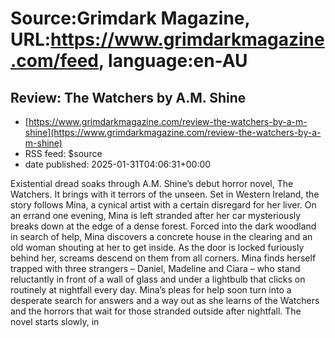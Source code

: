 # Source:Grimdark Magazine, URL:https://www.grimdarkmagazine.com/feed, language:en-AU

## Review: The Watchers by A.M. Shine
 - [https://www.grimdarkmagazine.com/review-the-watchers-by-a-m-shine](https://www.grimdarkmagazine.com/review-the-watchers-by-a-m-shine)
 - RSS feed: $source
 - date published: 2025-01-31T04:06:31+00:00

<p>Existential dread soaks through A.M. Shine’s debut horror novel, The Watchers. It brings with it terrors of the unseen. Set in Western Ireland, the story follows Mina, a cynical artist with a certain disregard for her liver. On an errand one evening, Mina is left stranded after her car mysteriously breaks down at the edge of a dense forest. Forced into the dark woodland in search of help, Mina discovers a concrete house in the clearing and an old woman shouting at her to get inside. As the door is locked furiously behind her, screams descend on them from all corners. Mina finds herself trapped with three strangers &#8211; Daniel, Madeline and Ciara &#8211; who stand reluctantly in front of a wall of glass and under a lightbulb that clicks on routinely at nightfall every day. Mina’s pleas for help soon turn into a desperate search for answers and a way out as she learns of the Watchers and the horrors that wait for those stranded outside after nightfall. The novel starts slowly, in

